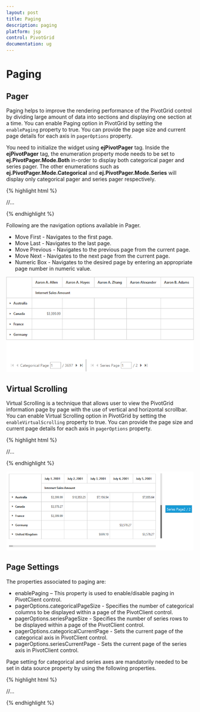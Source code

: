 ```yaml
---
layout: post
title: Paging
description: paging
platform: jsp
control: PivotGrid
documentation: ug
---
```


# Paging

## Pager 

Paging helps to improve the rendering performance of the PivotGrid control by dividing large amount of data into sections and displaying one section at a time. You can enable Paging option in PivotGrid by setting the `enablePaging` property to true. You can provide the page size and current page details for each axis in `pagerOptions` property.

You need to initialize the widget using **ejPivotPager** tag. Inside the **ejPivotPager** tag, the enumeration property mode needs to be set to **ej.PivotPager.Mode.Both** in-order to display both categorical pager and series pager. The other enumerations such as **ej.PivotPager.Mode.Categorical** and **ej.PivotPager.Mode.Series** will display only categorical pager and series pager respectively.

{% highlight html %}

<div class="cols-sample-area">
<ej:pivotGrid id="PivotGrid1" load="onLoad" enablePaging="true">
	//...
</ej:pivotGrid>
<ej:pivotPager id="PivotPager" mode="both" targetControlID="PivotGrid1"></ej:pivotPager>
</div>
<script type="text/javascript">

    function onLoad(args) {
		args.model.dataSource.pagerOptions= {
                                    categoricalPageSize: 5,
                                    seriesPageSize: 5,
                                    categoricalCurrentPage: 1,
                                    seriesCurrentPage: 1
                                };
	}
</script>

{% endhighlight %} 

Following are the navigation options available in Pager.

* Move First - Navigates to the first page.
* Move Last - Navigates to the last page. 
* Move Previous - Navigates to the previous page from the current page.
* Move Next - Navigates to the next page from the current page.
* Numeric Box - Navigates to the desired page by entering an appropriate page number in numeric value.

![](Paging_images/paging.png)


## Virtual Scrolling

Virtual Scrolling is a technique that allows user to view the PivotGrid information page by page with the use of vertical and horizontal scrollbar. You can enable Virtual Scrolling option in PivotGrid by setting the `enableVirtualScrolling` property to true. You can provide the page size and current page details for each axis in `pagerOptions` property. 

{% highlight html %}

<div class="cols-sample-area">
<ej:pivotGrid id="PivotGrid1" load="onLoad" enableVirtualScrolling="true">
	//...
</ej:pivotGrid>
</div>
<script type="text/javascript">

    function onLoad(args) {
		args.model.dataSource.pagerOptions= {
                                    categoricalPageSize: 5,
                                    seriesPageSize: 5,
                                    categoricalCurrentPage: 1,
                                    seriesCurrentPage: 1
                                };
	}
</script>

{% endhighlight %} 

![](Paging_images/virtual-scrolling.png)

## Page Settings

The properties associated to paging are:

* enablePaging – This property is used to enable/disable paging in PivotClient control.
* pagerOptions.categoricalPageSize - Specifies the number of categorical columns to be displayed within a page of the PivotClient control.
* pagerOptions.seriesPageSize - Specifies the number of series rows to be displayed within a page of the PivotClient control.
* pagerOptions.categoricalCurrentPage - Sets the current page of the categorical axis in PivotClient control.
* pagerOptions.seriesCurrentPage - Sets the current page of the series axis in PivotClient control.

Page setting for categorical and series axes are mandatorily needed to be set in data source property by using the following properties.

{% highlight html %}

<div class="cols-sample-area">
<ej:pivotGrid id="PivotGrid1" load="onLoad" enablePaging="true">
	//...
</ej:pivotGrid>
<ej:pivotPager id="PivotPager" mode="both" targetControlID="PivotGrid1"></ej:pivotPager>
</div>
<script type="text/javascript">

    function onLoad(args) {
		args.model.dataSource.pagerOptions= {
                                    categoricalPageSize: 5,
                                    seriesPageSize: 5,
                                    categoricalCurrentPage: 1,
                                    seriesCurrentPage: 1
                                };
	}
</script>

{% endhighlight %} 